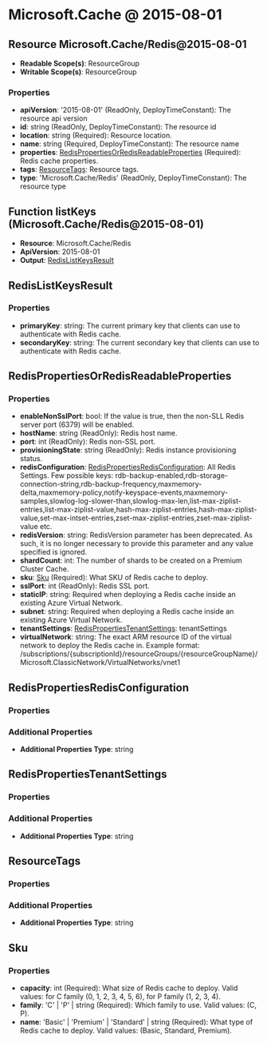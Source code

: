 # Microsoft.Cache @ 2015-08-01

## Resource Microsoft.Cache/Redis@2015-08-01
* **Readable Scope(s)**: ResourceGroup
* **Writable Scope(s)**: ResourceGroup
### Properties
* **apiVersion**: '2015-08-01' (ReadOnly, DeployTimeConstant): The resource api version
* **id**: string (ReadOnly, DeployTimeConstant): The resource id
* **location**: string (Required): Resource location.
* **name**: string (Required, DeployTimeConstant): The resource name
* **properties**: [RedisPropertiesOrRedisReadableProperties](#redispropertiesorredisreadableproperties) (Required): Redis cache properties.
* **tags**: [ResourceTags](#resourcetags): Resource tags.
* **type**: 'Microsoft.Cache/Redis' (ReadOnly, DeployTimeConstant): The resource type

## Function listKeys (Microsoft.Cache/Redis@2015-08-01)
* **Resource**: Microsoft.Cache/Redis
* **ApiVersion**: 2015-08-01
* **Output**: [RedisListKeysResult](#redislistkeysresult)

## RedisListKeysResult
### Properties
* **primaryKey**: string: The current primary key that clients can use to authenticate with Redis cache.
* **secondaryKey**: string: The current secondary key that clients can use to authenticate with Redis cache.

## RedisPropertiesOrRedisReadableProperties
### Properties
* **enableNonSslPort**: bool: If the value is true, then the non-SLL Redis server port (6379) will be enabled.
* **hostName**: string (ReadOnly): Redis host name.
* **port**: int (ReadOnly): Redis non-SSL port.
* **provisioningState**: string (ReadOnly): Redis instance provisioning status.
* **redisConfiguration**: [RedisPropertiesRedisConfiguration](#redispropertiesredisconfiguration): All Redis Settings. Few possible keys: rdb-backup-enabled,rdb-storage-connection-string,rdb-backup-frequency,maxmemory-delta,maxmemory-policy,notify-keyspace-events,maxmemory-samples,slowlog-log-slower-than,slowlog-max-len,list-max-ziplist-entries,list-max-ziplist-value,hash-max-ziplist-entries,hash-max-ziplist-value,set-max-intset-entries,zset-max-ziplist-entries,zset-max-ziplist-value etc.
* **redisVersion**: string: RedisVersion parameter has been deprecated. As such, it is no longer necessary to provide this parameter and any value specified is ignored.
* **shardCount**: int: The number of shards to be created on a Premium Cluster Cache.
* **sku**: [Sku](#sku) (Required): What SKU of Redis cache to deploy.
* **sslPort**: int (ReadOnly): Redis SSL port.
* **staticIP**: string: Required when deploying a Redis cache inside an existing Azure Virtual Network.
* **subnet**: string: Required when deploying a Redis cache inside an existing Azure Virtual Network.
* **tenantSettings**: [RedisPropertiesTenantSettings](#redispropertiestenantsettings): tenantSettings
* **virtualNetwork**: string: The exact ARM resource ID of the virtual network to deploy the Redis cache in. Example format: /subscriptions/{subscriptionId}/resourceGroups/{resourceGroupName}/Microsoft.ClassicNetwork/VirtualNetworks/vnet1

## RedisPropertiesRedisConfiguration
### Properties
### Additional Properties
* **Additional Properties Type**: string

## RedisPropertiesTenantSettings
### Properties
### Additional Properties
* **Additional Properties Type**: string

## ResourceTags
### Properties
### Additional Properties
* **Additional Properties Type**: string

## Sku
### Properties
* **capacity**: int (Required): What size of Redis cache to deploy. Valid values: for C family (0, 1, 2, 3, 4, 5, 6), for P family (1, 2, 3, 4).
* **family**: 'C' | 'P' | string (Required): Which family to use. Valid values: (C, P).
* **name**: 'Basic' | 'Premium' | 'Standard' | string (Required): What type of Redis cache to deploy. Valid values: (Basic, Standard, Premium).


